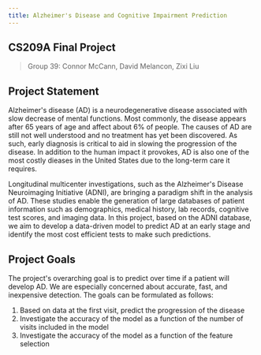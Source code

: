 ```yaml
---
title: Alzheimer's Disease and Cognitive Impairment Prediction
---
```


## CS209A Final Project

>Group $39$: Connor McCann, David Melancon, Zixi Liu

## Project Statement

Alzheimer's disease (AD) is a neurodegenerative disease associated with slow decrease of mental functions. Most commonly, the disease appears after $65$ years of age and affect about $6$% of people. The causes of AD are still not well understood and no treatment has yet been discovered. As such, early diagnosis is critical to aid in slowing the progression of the disease. In addition to the human impact it provokes, AD is also one of the most costly dieases in the United States due to the long-term care it requires.

Longitudinal multicenter investigations, such as the Alzheimer's Disease Neuroimaging Initiative (ADNI), are bringing a paradigm shift in the analysis of AD. These studies enable the generation of large databases of patient information such as demographics, medical history, lab records, cognitive test scores, and imaging data. In this project, based on the ADNI database, we aim to develop a data-driven model to predict AD at an early stage and identify the most cost efficient tests to make such predictions.

## Project Goals

The project's overarching goal is to predict over time if a patient will develop AD. We are especially concerned about accurate, fast, and inexpensive detection. The goals can be formulated as follows:

1. Based on data at the first visit, predict the progression of the disease
2. Investigate the accuracy of the model as a function of the number of visits included in the model
3. Investigate the accuracy of the model as a function of the feature selection